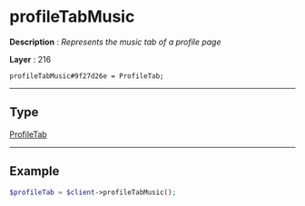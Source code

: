 # profileTabMusic

**Description** : *Represents the music tab of a profile page*

**Layer** : 216

```tl
profileTabMusic#9f27d26e = ProfileTab;
```

---

## Type

[ProfileTab](type/ProfileTab)

---

## Example

```php
$profileTab = $client->profileTabMusic();
```